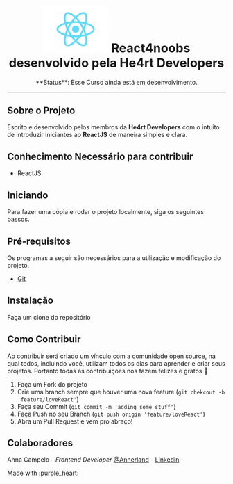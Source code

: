<h1 align="center">
  <img src="/assets/logo.png" alt="" width="30%">
  React4noobs desenvolvido pela He4rt Developers
</h1>

<p align="center">
**Status**: Esse Curso ainda está em desenvolvimento.</p>

---

## Sobre o Projeto

Escrito e desenvolvido pelos membros da **He4rt Developers** com o intuito de introduzir iniciantes ao **ReactJS** de maneira simples e clara.


## Conhecimento Necessário para contribuir

- ReactJS

## Iniciando

Para fazer uma cópia e rodar o projeto localmente, siga os seguintes passos.

## Pré-requisitos

Os programas a seguir são necessários para a utilização e modificação do projeto.

- [Git](https://git-scm.com/)

## Instalação

Faça um clone do repositório


## Como Contribuir

Ao contribuir será criado um vínculo com a comunidade open source, na qual todos, incluindo você, utilizam todos os dias para aprender e criar seus projetos. Portanto todas as contribuições nos fazem felizes e gratos :purple_heart:

1. Faça um Fork do projeto
2. Crie uma branch sempre que houver uma nova feature (```git chekcout -b 'feature/loveReact'```)
3. Faça seu Commit (```git commit -m 'adding some stuff'```)
4. Faça Push no seu Branch (```git push origin 'feature/loveReact'```)
5. Abra um Pull Request e vem pro abraço!


## Colaboradores

Anna Campelo - *Frontend Developer* [@Annerland](https://twitter.com/Annerland) - [Linkedin](https://www.linkedin.com/in/anna-campelo-559606152/)

<p>Made with :purple_heart:</p>